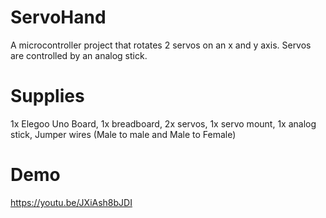 # ServoHand
A microcontroller project that rotates 2 servos on an x and y axis. Servos are controlled by an analog stick.
# Supplies
1x Elegoo Uno Board, 1x breadboard, 2x servos, 1x servo mount, 1x analog stick, Jumper wires (Male to male and Male to Female)
# Demo
https://youtu.be/JXiAsh8bJDI
